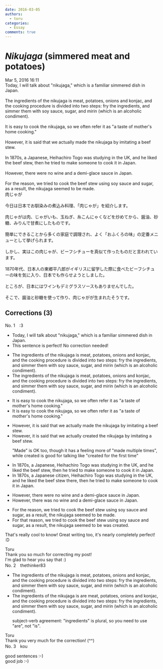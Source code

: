 ```yaml
---
date: 2016-03-05
authors:
  - toru
categories:
  - Essay
comments: true
---
```


# <strong><em>Nikujaga</strong></em> (simmered meat and potatoes)
<div class="date">Mar 5, 2016 16:11</div>
<div id="post"><div id="body_show_ori">
Today, I will talk about "nikujaga," which is a familiar simmered dish in Japan.<br/><br/>The ingredients of the nikujaga is meat, potatoes, onions and konjac, and the cooking procedure is divided into two steps: fry the ingredients, and simmer them with soy sauce, sugar, and mirin (which is an alcoholic condiment).<br/><br/>It is easy to cook the nikujaga, so we often refer it as "a taste of mother's home cooking."<br/><br/>However, it is said that we actually made the nikujaga by imitating a beef stew.<br/><br/>In 1870s, a Japanese, Heihachiro Togo was studying in the UK, and he liked the beef stew, then he tried to make someone to cook it in Japan.<br/><br/>However, there were no wine and a demi-glace sauce in Japan.<br/><br/>For the reason, we tried to cook the beef stew using soy sauce and sugar, as a result, the nikujaga seemed to be made.
</div></div>

<!-- more -->

<div id="post_ja"><div id="body_show_mo">
肉じゃが<br/><br/>今日は日本でお馴染みの煮込み料理、「肉じゃが」を紹介します。<br/><br/>肉じゃがは肉、じゃがいも、玉ねぎ、糸こんにゃくなどを炒めてから、醤油、砂糖、みりんで甘煮にしたものです。<br/><br/>簡単にできることから多くの家庭で調理され、よく「おふくろの味」の定番メニューとして挙げられます。<br/><br/>しかし、実はこの肉じゃが、ビーフシチューを真似て作ったものだと言われています。<br/><br/>1870年代、日本人の東郷平八郎がイギリスに留学した際に食べたビーフシチューの味を気に入り、日本でも作らせようとしました。<br/><br/>ところが、日本にはワインもデミグラスソースもありませんでした。<br/><br/>そこで、醤油と砂糖を使って作り、肉じゃがが生まれたそうです。
</div></div>

## Corrections (3)
<div id="block"><div class="first_name"> No. 1　<span class="just_name">:3</span></div><div id="block2">
<ul class="correction_field">
<li class="incorrect">Today, I will talk about "nikujaga," which is a familiar simmered dish in Japan.</li>
<li class="corrected perfect">This sentence is perfect! No correction needed!</li>
</ul>
<ul class="correction_field">
<li class="incorrect">The ingredients of the nikujaga is meat, potatoes, onions and konjac, and the cooking procedure is divided into two steps: fry the ingredients, and simmer them with soy sauce, sugar, and mirin (which is an alcoholic condiment).</li>
<li class="corrected correct">
The ingredients of <span class="sline">the</span> nikujaga is meat, potatoes, onions and konjac, and the cooking procedure is divided into two steps: fry the ingredients, and simmer them with soy sauce, sugar, and mirin (which is an alcoholic condiment).
</li>
</ul>
<ul class="correction_field">
<li class="incorrect">It is easy to cook the nikujaga, so we often refer it as "a taste of mother's home cooking."</li>
<li class="corrected correct">
It is easy to cook <span class="sline">the</span> nikujaga, so we often refer it as "a taste of mother's home cooking."
</li>
</ul>
<ul class="correction_field">
<li class="incorrect">However, it is said that we actually made the nikujaga by imitating a beef stew.</li>
<li class="corrected correct">
However, it is said that we actually <span class="f_blue">created</span> <span class="sline">the</span> nikujaga by imitating <span class="sline">a</span> beef stew.
<p class="correction_comment">"Made" is OK too, though it has a feeling more of "made multiple times", while created is good for talking like "created for the first time"</p>
</li>
</ul>
<ul class="correction_field">
<li class="incorrect">In 1870s, a Japanese, Heihachiro Togo was studying in the UK, and he liked the beef stew, then he tried to make someone to cook it in Japan.</li>
<li class="corrected correct">
In 1870s, a Japanese <span class="f_blue">citizen</span>, Heihachiro Togo was studying in the UK, and he liked the beef stew <span class="f_blue">there</span>, then he tried to make someone <span class="sline">to</span> cook it in Japan.
</li>
</ul>
<ul class="correction_field">
<li class="incorrect">However, there were no wine and a demi-glace sauce in Japan.</li>
<li class="corrected correct">
However, there <span class="f_blue">was</span> no wine and <span class="sline">a</span> demi-glace sauce in Japan.
</li>
</ul>
<ul class="correction_field">
<li class="incorrect">For the reason, we tried to cook the beef stew using soy sauce and sugar, as a result, the nikujaga seemed to be made.</li>
<li class="corrected correct">
For <span class="f_blue">that</span> reason, we tried to cook <span class="sline">the</span> beef stew using soy sauce and sugar, as a result, <span class="sline">the</span> nikujaga <span class="sline">seemed to be</span> <span class="f_blue">was created</span>.
</li>
</ul>
<p class="comment_small">
 That's really cool to know! Great writing too, it's nearly completely perfect! :D
</p>

</div><div class="name"><span class="just_name">Toru</span><br>
Thank you so much for correcting my post!<br/>I'm glad to hear you say that :)
</div>
</div>
<div id="block"><div class="first_name"> No. 2　<span class="just_name">thethinker83</span></div><div id="block2">
<ul class="correction_field">
<li class="incorrect">The ingredients of the nikujaga is meat, potatoes, onions and konjac, and the cooking procedure is divided into two steps: fry the ingredients, and simmer them with soy sauce, sugar, and mirin (which is an alcoholic condiment).</li>
<li class="corrected correct">
The ingredients of <span class="sline"><span class="f_red">the</span></span> nikujaga <span class="sline"><span class="f_red">is</span></span> <span class="f_blue">are </span>meat, potatoes, onions and konjac, and the cooking procedure is divided into two steps: fry the ingredients, and simmer them with soy sauce, sugar, and mirin (which is an alcoholic condiment).
<p class="correction_comment">subject-verb agreement: "ingredients" is plural, so you need to use "are", not "is".</p>
</li>
</ul>
</div><div class="name"><span class="just_name">Toru</span><br>
Thank you very much for the correction! (^^)
</div>
</div>
<div id="block"><div class="first_name"> No. 3　<span class="just_name">kou</span></div><div id="block2">
<p class="comment_small">
 good sentences :-)
 <br/>
 good job :-)
</p>

</div></div>
